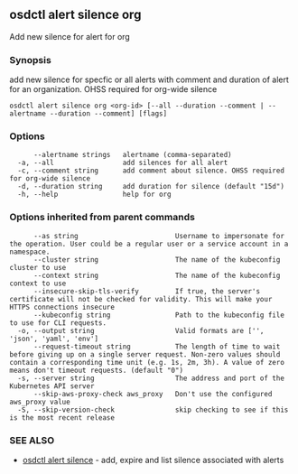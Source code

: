 ## osdctl alert silence org

Add new silence for alert for org

### Synopsis

add new silence for specfic or all alerts with comment and duration of alert for an organization. OHSS required for org-wide silence

```
osdctl alert silence org <org-id> [--all --duration --comment | --alertname --duration --comment] [flags]
```

### Options

```
      --alertname strings   alertname (comma-separated)
  -a, --all                 add silences for all alert
  -c, --comment string      add comment about silence. OHSS required for org-wide silence
  -d, --duration string     add duration for silence (default "15d")
  -h, --help                help for org
```

### Options inherited from parent commands

```
      --as string                        Username to impersonate for the operation. User could be a regular user or a service account in a namespace.
      --cluster string                   The name of the kubeconfig cluster to use
      --context string                   The name of the kubeconfig context to use
      --insecure-skip-tls-verify         If true, the server's certificate will not be checked for validity. This will make your HTTPS connections insecure
      --kubeconfig string                Path to the kubeconfig file to use for CLI requests.
  -o, --output string                    Valid formats are ['', 'json', 'yaml', 'env']
      --request-timeout string           The length of time to wait before giving up on a single server request. Non-zero values should contain a corresponding time unit (e.g. 1s, 2m, 3h). A value of zero means don't timeout requests. (default "0")
  -s, --server string                    The address and port of the Kubernetes API server
      --skip-aws-proxy-check aws_proxy   Don't use the configured aws_proxy value
  -S, --skip-version-check               skip checking to see if this is the most recent release
```

### SEE ALSO

* [osdctl alert silence](osdctl_alert_silence.md)	 - add, expire and list silence associated with alerts

